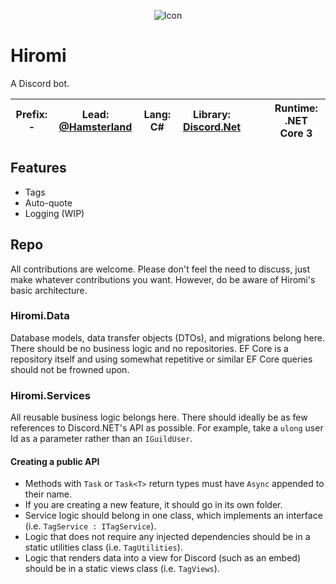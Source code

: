 ﻿<p align="center">
  <img src="https://i.imgur.com/mEaRNpV.png" alt="Icon">
</p>

# Hiromi
A Discord bot.

|**Prefix**: -|**Lead:** [@Hamsterland](https://github.com/Hamsterland)|**Lang:** C#|**Library:** [Discord.Net](https://github.com/discord-net/Discord.Net)|||**Runtime**: .NET Core 3
|---|---|---|---|---|---|---|
## Features
* Tags
* Auto-quote 
* Logging (WIP)

## Repo
All contributions are welcome. Please don't feel the need to discuss, just make whatever contributions you want. However, do be aware of Hiromi's basic architecture.

### Hiromi.Data
Database models, data transfer objects (DTOs), and migrations belong here. There should be no business logic and no repositories. EF Core is a repository itself and using somewhat repetitive or similar EF Core queries should not be frowned upon.

### Hiromi.Services
All reusable business logic belongs here. There should ideally be as few references to Discord.NET's API as possible. For example, take a `ulong` user Id as a parameter rather than an `IGuildUser`. 

#### Creating a public API
* Methods with `Task` or `Task<T>` return types must have `Async` appended to their name.
* If you are creating a new feature, it should go in its own folder.
* Service logic should belong in one class, which implements an interface (i.e. `TagService : ITagService`).
* Logic that does not require any injected dependencies should be in a static utilities class (i.e. `TagUtilities`).
* Logic that renders data into a view for Discord (such as an embed) should be in a static views class (i.e. `TagViews`).

